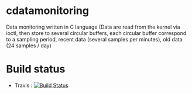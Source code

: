 # cdatamonitoring
Data monitoring written in C language (Data are read from the kernel via ioctl, then store to several circular buffers, each circular buffer correspond to a sampling period, recent data (several samples per minutes), old data (24 samples / day)

# Build status
- Travis : [![Build Status](https://travis-ci.org/prisme60/cdatamonitoring.svg?branch=master)](https://travis-ci.org/prisme60/cdatamonitoring)
